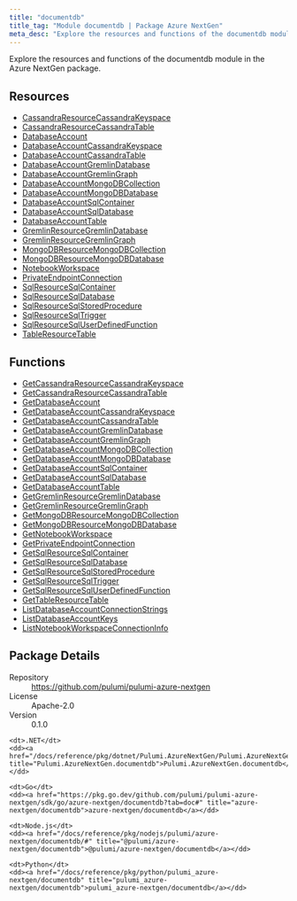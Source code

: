 ```yaml
---
title: "documentdb"
title_tag: "Module documentdb | Package Azure NextGen"
meta_desc: "Explore the resources and functions of the documentdb module in the Azure NextGen package."
---
```


<!-- WARNING: this file was generated by Pulumi Docs Generator. -->
<!-- Do not edit by hand unless you're certain you know what you are doing! -->

Explore the resources and functions of the documentdb module in the Azure NextGen package.

<h2 id="resources">Resources</h2>
<ul class="api">
    <li><a href="cassandraresourcecassandrakeyspace" title="CassandraResourceCassandraKeyspace"><span class="symbol resource"></span>CassandraResourceCassandraKeyspace</a></li>
    <li><a href="cassandraresourcecassandratable" title="CassandraResourceCassandraTable"><span class="symbol resource"></span>CassandraResourceCassandraTable</a></li>
    <li><a href="databaseaccount" title="DatabaseAccount"><span class="symbol resource"></span>DatabaseAccount</a></li>
    <li><a href="databaseaccountcassandrakeyspace" title="DatabaseAccountCassandraKeyspace"><span class="symbol resource"></span>DatabaseAccountCassandraKeyspace</a></li>
    <li><a href="databaseaccountcassandratable" title="DatabaseAccountCassandraTable"><span class="symbol resource"></span>DatabaseAccountCassandraTable</a></li>
    <li><a href="databaseaccountgremlindatabase" title="DatabaseAccountGremlinDatabase"><span class="symbol resource"></span>DatabaseAccountGremlinDatabase</a></li>
    <li><a href="databaseaccountgremlingraph" title="DatabaseAccountGremlinGraph"><span class="symbol resource"></span>DatabaseAccountGremlinGraph</a></li>
    <li><a href="databaseaccountmongodbcollection" title="DatabaseAccountMongoDBCollection"><span class="symbol resource"></span>DatabaseAccountMongoDBCollection</a></li>
    <li><a href="databaseaccountmongodbdatabase" title="DatabaseAccountMongoDBDatabase"><span class="symbol resource"></span>DatabaseAccountMongoDBDatabase</a></li>
    <li><a href="databaseaccountsqlcontainer" title="DatabaseAccountSqlContainer"><span class="symbol resource"></span>DatabaseAccountSqlContainer</a></li>
    <li><a href="databaseaccountsqldatabase" title="DatabaseAccountSqlDatabase"><span class="symbol resource"></span>DatabaseAccountSqlDatabase</a></li>
    <li><a href="databaseaccounttable" title="DatabaseAccountTable"><span class="symbol resource"></span>DatabaseAccountTable</a></li>
    <li><a href="gremlinresourcegremlindatabase" title="GremlinResourceGremlinDatabase"><span class="symbol resource"></span>GremlinResourceGremlinDatabase</a></li>
    <li><a href="gremlinresourcegremlingraph" title="GremlinResourceGremlinGraph"><span class="symbol resource"></span>GremlinResourceGremlinGraph</a></li>
    <li><a href="mongodbresourcemongodbcollection" title="MongoDBResourceMongoDBCollection"><span class="symbol resource"></span>MongoDBResourceMongoDBCollection</a></li>
    <li><a href="mongodbresourcemongodbdatabase" title="MongoDBResourceMongoDBDatabase"><span class="symbol resource"></span>MongoDBResourceMongoDBDatabase</a></li>
    <li><a href="notebookworkspace" title="NotebookWorkspace"><span class="symbol resource"></span>NotebookWorkspace</a></li>
    <li><a href="privateendpointconnection" title="PrivateEndpointConnection"><span class="symbol resource"></span>PrivateEndpointConnection</a></li>
    <li><a href="sqlresourcesqlcontainer" title="SqlResourceSqlContainer"><span class="symbol resource"></span>SqlResourceSqlContainer</a></li>
    <li><a href="sqlresourcesqldatabase" title="SqlResourceSqlDatabase"><span class="symbol resource"></span>SqlResourceSqlDatabase</a></li>
    <li><a href="sqlresourcesqlstoredprocedure" title="SqlResourceSqlStoredProcedure"><span class="symbol resource"></span>SqlResourceSqlStoredProcedure</a></li>
    <li><a href="sqlresourcesqltrigger" title="SqlResourceSqlTrigger"><span class="symbol resource"></span>SqlResourceSqlTrigger</a></li>
    <li><a href="sqlresourcesqluserdefinedfunction" title="SqlResourceSqlUserDefinedFunction"><span class="symbol resource"></span>SqlResourceSqlUserDefinedFunction</a></li>
    <li><a href="tableresourcetable" title="TableResourceTable"><span class="symbol resource"></span>TableResourceTable</a></li>
</ul>

<h2 id="functions">Functions</h2>
<ul class="api">
    <li><a href="getcassandraresourcecassandrakeyspace" title="GetCassandraResourceCassandraKeyspace"><span class="symbol function"></span>GetCassandraResourceCassandraKeyspace</a></li>
    <li><a href="getcassandraresourcecassandratable" title="GetCassandraResourceCassandraTable"><span class="symbol function"></span>GetCassandraResourceCassandraTable</a></li>
    <li><a href="getdatabaseaccount" title="GetDatabaseAccount"><span class="symbol function"></span>GetDatabaseAccount</a></li>
    <li><a href="getdatabaseaccountcassandrakeyspace" title="GetDatabaseAccountCassandraKeyspace"><span class="symbol function"></span>GetDatabaseAccountCassandraKeyspace</a></li>
    <li><a href="getdatabaseaccountcassandratable" title="GetDatabaseAccountCassandraTable"><span class="symbol function"></span>GetDatabaseAccountCassandraTable</a></li>
    <li><a href="getdatabaseaccountgremlindatabase" title="GetDatabaseAccountGremlinDatabase"><span class="symbol function"></span>GetDatabaseAccountGremlinDatabase</a></li>
    <li><a href="getdatabaseaccountgremlingraph" title="GetDatabaseAccountGremlinGraph"><span class="symbol function"></span>GetDatabaseAccountGremlinGraph</a></li>
    <li><a href="getdatabaseaccountmongodbcollection" title="GetDatabaseAccountMongoDBCollection"><span class="symbol function"></span>GetDatabaseAccountMongoDBCollection</a></li>
    <li><a href="getdatabaseaccountmongodbdatabase" title="GetDatabaseAccountMongoDBDatabase"><span class="symbol function"></span>GetDatabaseAccountMongoDBDatabase</a></li>
    <li><a href="getdatabaseaccountsqlcontainer" title="GetDatabaseAccountSqlContainer"><span class="symbol function"></span>GetDatabaseAccountSqlContainer</a></li>
    <li><a href="getdatabaseaccountsqldatabase" title="GetDatabaseAccountSqlDatabase"><span class="symbol function"></span>GetDatabaseAccountSqlDatabase</a></li>
    <li><a href="getdatabaseaccounttable" title="GetDatabaseAccountTable"><span class="symbol function"></span>GetDatabaseAccountTable</a></li>
    <li><a href="getgremlinresourcegremlindatabase" title="GetGremlinResourceGremlinDatabase"><span class="symbol function"></span>GetGremlinResourceGremlinDatabase</a></li>
    <li><a href="getgremlinresourcegremlingraph" title="GetGremlinResourceGremlinGraph"><span class="symbol function"></span>GetGremlinResourceGremlinGraph</a></li>
    <li><a href="getmongodbresourcemongodbcollection" title="GetMongoDBResourceMongoDBCollection"><span class="symbol function"></span>GetMongoDBResourceMongoDBCollection</a></li>
    <li><a href="getmongodbresourcemongodbdatabase" title="GetMongoDBResourceMongoDBDatabase"><span class="symbol function"></span>GetMongoDBResourceMongoDBDatabase</a></li>
    <li><a href="getnotebookworkspace" title="GetNotebookWorkspace"><span class="symbol function"></span>GetNotebookWorkspace</a></li>
    <li><a href="getprivateendpointconnection" title="GetPrivateEndpointConnection"><span class="symbol function"></span>GetPrivateEndpointConnection</a></li>
    <li><a href="getsqlresourcesqlcontainer" title="GetSqlResourceSqlContainer"><span class="symbol function"></span>GetSqlResourceSqlContainer</a></li>
    <li><a href="getsqlresourcesqldatabase" title="GetSqlResourceSqlDatabase"><span class="symbol function"></span>GetSqlResourceSqlDatabase</a></li>
    <li><a href="getsqlresourcesqlstoredprocedure" title="GetSqlResourceSqlStoredProcedure"><span class="symbol function"></span>GetSqlResourceSqlStoredProcedure</a></li>
    <li><a href="getsqlresourcesqltrigger" title="GetSqlResourceSqlTrigger"><span class="symbol function"></span>GetSqlResourceSqlTrigger</a></li>
    <li><a href="getsqlresourcesqluserdefinedfunction" title="GetSqlResourceSqlUserDefinedFunction"><span class="symbol function"></span>GetSqlResourceSqlUserDefinedFunction</a></li>
    <li><a href="gettableresourcetable" title="GetTableResourceTable"><span class="symbol function"></span>GetTableResourceTable</a></li>
    <li><a href="listdatabaseaccountconnectionstrings" title="ListDatabaseAccountConnectionStrings"><span class="symbol function"></span>ListDatabaseAccountConnectionStrings</a></li>
    <li><a href="listdatabaseaccountkeys" title="ListDatabaseAccountKeys"><span class="symbol function"></span>ListDatabaseAccountKeys</a></li>
    <li><a href="listnotebookworkspaceconnectioninfo" title="ListNotebookWorkspaceConnectionInfo"><span class="symbol function"></span>ListNotebookWorkspaceConnectionInfo</a></li>
</ul>

<h2 id="package-details">Package Details</h2>
<dl class="package-details">
	<dt>Repository</dt>
	<dd><a href="https://github.com/pulumi/pulumi-azure-nextgen">https://github.com/pulumi/pulumi-azure-nextgen</a></dd>
	<dt>License</dt>
	<dd>Apache-2.0</dd>
	<dt>Version</dt>
	<dd>0.1.0</dd>
</dl>



<dl class="tabular">

    <dt>.NET</dt>
    <dd><a href="/docs/reference/pkg/dotnet/Pulumi.AzureNextGen/Pulumi.AzureNextGen.documentdb.html" title="Pulumi.AzureNextGen.documentdb">Pulumi.AzureNextGen.documentdb</a></dd>

    <dt>Go</dt>
    <dd><a href="https://pkg.go.dev/github.com/pulumi/pulumi-azure-nextgen/sdk/go/azure-nextgen/documentdb?tab=doc#" title="azure-nextgen/documentdb">azure-nextgen/documentdb</a></dd>

    <dt>Node.js</dt>
    <dd><a href="/docs/reference/pkg/nodejs/pulumi/azure-nextgen/documentdb/#" title="@pulumi/azure-nextgen/documentdb">@pulumi/azure-nextgen/documentdb</a></dd>

    <dt>Python</dt>
    <dd><a href="/docs/reference/pkg/python/pulumi_azure-nextgen/documentdb" title="pulumi_azure-nextgen/documentdb">pulumi_azure-nextgen/documentdb</a></dd>

</dl>

